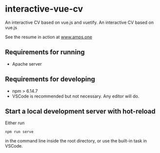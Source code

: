 # interactive-vue-cv
An interactive CV based on vue.js and vuetify.	An interactive CV based on vue.js

See the resume in action at www.amps.one

## Requirements for running
* Apache server

## Requirements for developing
* npm > 6.14.7
* VSCode is recommended but not necessary. Any editor will do.

## Start a local development server with hot-reload
Either run 

```
npm run serve
```

in the command line inside the root directory, or use the built-in task in VSCode.
